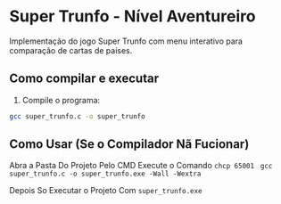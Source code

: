 # Super Trunfo - Nível Aventureiro

Implementação do jogo Super Trunfo com menu interativo para comparação de cartas de países.

## Como compilar e executar

1. Compile o programa:

```bash
gcc super_trunfo.c -o super_trunfo
```

## Como Usar (Se o Compilador Nã Fucionar)

Abra a Pasta Do Projeto Pelo CMD
Execute o Comando `chcp 65001` ` gcc super_trunfo.c -o super_trunfo.exe -Wall -Wextra`

Depois So Executar o Projeto Com `super_trunfo.exe `
